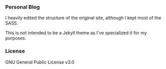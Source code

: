 ### Personal Blog

I heavily edited the structure of the original site, although I kept most of the SASS.

This is not intended to be a Jekyll theme as I've specialized it for my purposes.


### License

GNU General Public License v3.0